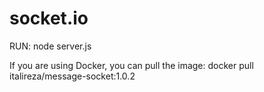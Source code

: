 # socket.io

RUN:
node server.js

If you are using Docker, you can pull the image:
docker pull italireza/message-socket:1.0.2
